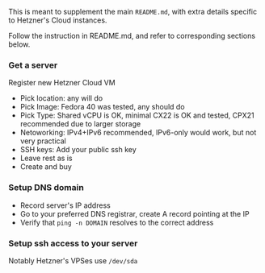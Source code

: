 This is meant to supplement the main `README.md`, with extra details
specific to Hetzner's Cloud instances.

Follow the instruction in README.md, and refer to corresponding sections below.

### Get a server

Register new Hetzner Cloud VM

* Pick location: any will do
* Pick Image: Fedora 40 was tested, any should do
* Pick Type: Shared vCPU is OK, minimal CX22 is OK and tested, CPX21 recommended due to larger storage
* Netoworking: IPv4+IPv6 recommended, IPv6-only would work, but not very practical
* SSH keys: Add your public ssh key
* Leave rest as is
* Create and buy


### Setup DNS domain

* Record server's IP address
* Go to your preferred DNS registrar, create A record pointing at the IP
* Verify that `ping -n DOMAIN` resolves to the correct address


### Setup ssh access to your server

Notably Hetzner's VPSes use `/dev/sda` 
